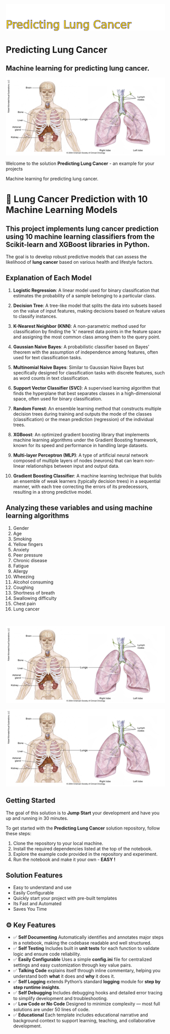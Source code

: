 ![Image image_filename](solution_sign.png)
    
# Predicting Lung Cancer 

## Machine learning for predicting lung cancer.

    
![Solution](code.png)

    

Welcome to the solution **Predicting Lung Cancer** - an example for your projects

Machine learning for predicting lung cancer.

 
# 🧠 Lung Cancer Prediction with 10 Machine Learning Models

## This project implements lung cancer prediction using 10 machine learning classifiers from the Scikit-learn and XGBoost libraries in Python. 

The goal is to develop robust predictive models that can assess the likelihood of **lung cancer** based on various health and lifestyle factors.




## Explanation of Each Model 

1. **Logistic Regression**: A linear model used for binary classification that estimates the probability of a sample belonging to a particular class.

2. **Decision Tree**: A tree-like model that splits the data into subsets based on the value of input features, making decisions based on feature values to classify instances.

3. **K-Nearest Neighbor (KNN)**: A non-parametric method used for classification by finding the 'k' nearest data points in the feature space and assigning the most common class among them to the query point.

4. **Gaussian Naive Bayes**: A probabilistic classifier based on Bayes' theorem with the assumption of independence among features, often used for text classification tasks.

5. **Multinomial Naive Bayes**: Similar to Gaussian Naive Bayes but specifically designed for classification tasks with discrete features, such as word counts in text classification.

6. **Support Vector Classifier (SVC)**: A supervised learning algorithm that finds the hyperplane that best separates classes in a high-dimensional space, often used for binary classification.

7. **Random Forest**: An ensemble learning method that constructs multiple decision trees during training and outputs the mode of the classes (classification) or the mean prediction (regression) of the individual trees.

8. **XGBoost**: An optimized gradient boosting library that implements machine learning algorithms under the Gradient Boosting framework, known for its speed and performance in handling large datasets.

9. **Multi-layer Perceptron (MLP)**: A type of artificial neural network composed of multiple layers of nodes (neurons) that can learn non-linear relationships between input and output data.

10. **Gradient Boosting Classifier**: A machine learning technique that builds an ensemble of weak learners (typically decision trees) in a sequential manner, with each tree correcting the errors of its predecessors, resulting in a strong predictive model.







## Analyzing these variables and using machine learning algorithms 

1. Gender
2. Age
3. Smoking
4. Yellow fingers
5. Anxiety
6. Peer pressure
7. Chronic disease
8. Fatigue
9. Allergy
10. Wheezing
11. Alcohol consuming
12. Coughing
13. Shortness of breath
14. Swallowing difficulty
15. Chest pain
16. Lung cancer


<br>

![Solution](code.png)

    
![Solution](code.png)

    
## Getting Started

The goal of this solution is to **Jump Start** your development and have you up and running in 30 minutes. 

To get started with the **Predicting Lung Cancer** solution repository, follow these steps:
1. Clone the repository to your local machine.
2. Install the required dependencies listed at the top of the notebook.
3. Explore the example code provided in the repository and experiment.
4. Run the notebook and make it your own - **EASY !**
    
## Solution Features

- Easy to understand and use  
- Easily Configurable 
- Quickly start your project with pre-built templates
- Its Fast and Automated
- Saves You Time 



## ⚙️ Key Features

- ✅ **Self Documenting** Automatically identifies and annotates major steps in a notebook, making the codebase readable and well structured.
- ✅ **Self Testing** Includes built in **unit tests** for each function to validate logic and ensure code reliability.
- ✅ **Easily Configurable** Uses a simple **config.ini** file for centralized settings and easy customization through key value pairs.
- ✅ **Talking Code** explains itself through inline commentary, helping you understand both **what** it does and **why** it does it.
- ✅ **Self Logging** extends Python’s standard **logging** module for **step by step runtime insights**.
- ✅ **Self Debugging** Includes debugging hooks and detailed error tracing to simplify development and troubleshooting.
- ✅ **Low Code or  No Code** Designed to minimize complexity — most full solutions are under 50 lines of code.
- ✅ **Educational** Each template includes educational narrative and background context to support learning, teaching, and collaborative development.

    